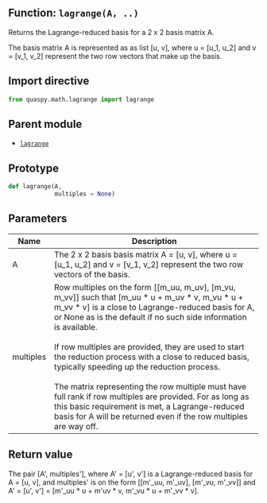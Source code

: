 ## Function: <code>lagrange(A, ..)</code>
Returns the Lagrange-reduced basis for a 2 x 2 basis matrix A.

The basis matrix A is represented as as list [u, v], where u = [u_1, u_2] and v = [v_1, v_2] represent the two row vectors that make up the basis.

## Import directive
```python
from quaspy.math.lagrange import lagrange
```

## Parent module
- [<code>lagrange</code>](README.md)

## Prototype
```python
def lagrange(A,
             multiples = None)
```

## Parameters
| <b>Name</b> | <b>Description</b> |
| ----------- | ------------------ |
| A | The 2 x 2 basis basis matrix A = [u, v], where u = [u_1, u_2] and v = [v_1, v_2] represent the two row vectors of the basis. |
| multiples | Row multiples on the form [[m_uu, m_uv], [m_vu, m_vv]] such that [m_uu * u + m_uv * v, m_vu * u + m_vv * v] is a close to Lagrange-reduced basis for A, or None as is the default if no such side information is available.<br><br>If row multiples are provided, they are used to start the reduction process with a close to reduced basis, typically speeding up the reduction process.<br><br>The matrix representing the row multiple must have full rank if row multiples are provided. For as long as this basic requirement is met, a Lagrange-reduced basis for A will be returned even if the row multiples are way off. |

## Return value
The pair [A', multiples'], where A' = [u', v'] is a Lagrange-reduced basis for A = [u, v], and multiples' is on the form [[m'_uu, m'_uv], [m'_vu, m'_vv]] and A' = [u', v'] = [m'_uu * u + m'uv * v, m'_vu * u + m'_vv * v].

